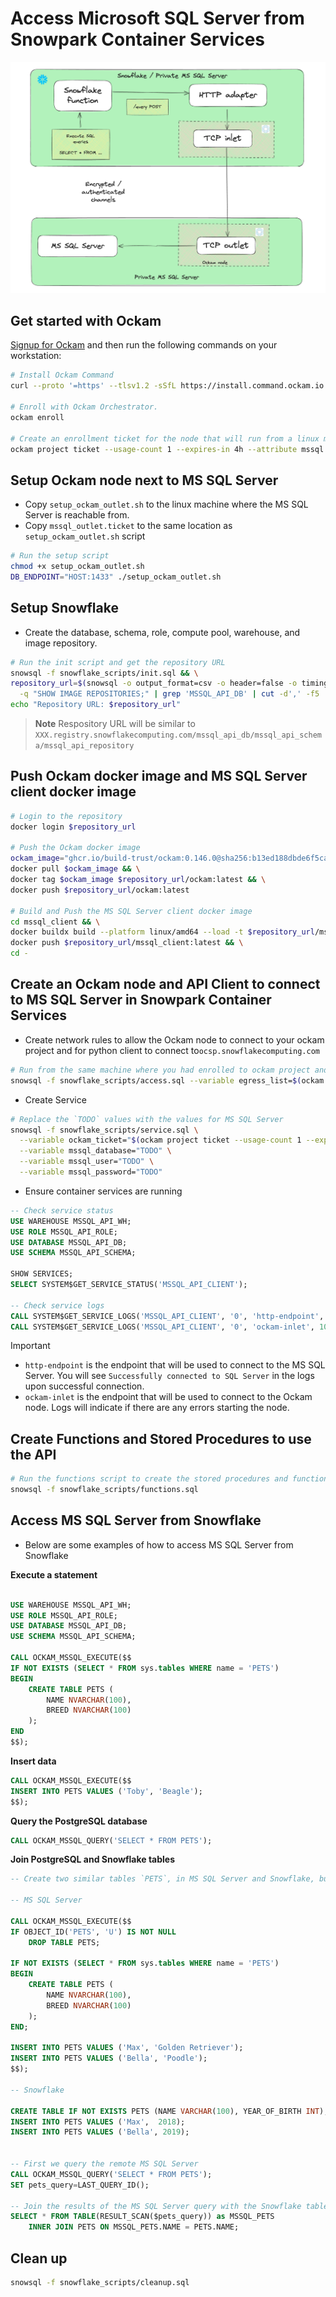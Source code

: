 # Access Microsoft SQL Server from Snowpark Container Services

![Architecture](./diagram.png)

## Get started with Ockam

[Signup for Ockam](https://www.ockam.io/signup) and then run the following commands on your workstation:

```sh
# Install Ockam Command
curl --proto '=https' --tlsv1.2 -sSfL https://install.command.ockam.io | bash && source "$HOME/.ockam/env"

# Enroll with Ockam Orchestrator.
ockam enroll

# Create an enrollment ticket for the node that will run from a linux machine where thesql server is reachable from
ockam project ticket --usage-count 1 --expires-in 4h --attribute mssql --relay mssql > mssql_outlet.ticket

```

## Setup Ockam node next to MS SQL Server

- Copy `setup_ockam_outlet.sh` to the linux machine where the MS SQL Server is reachable from.
- Copy `mssql_outlet.ticket` to the same location as `setup_ockam_outlet.sh` script

```sh
# Run the setup script
chmod +x setup_ockam_outlet.sh
DB_ENDPOINT="HOST:1433" ./setup_ockam_outlet.sh
```

## Setup Snowflake

- Create the database, schema, role, compute pool, warehouse, and image repository.

```sh
# Run the init script and get the repository URL
snowsql -f snowflake_scripts/init.sql && \
repository_url=$(snowsql -o output_format=csv -o header=false -o timing=false \
  -q "SHOW IMAGE REPOSITORIES;" | grep 'MSSQL_API_DB' | cut -d',' -f5 | tr -d '"') && \
echo "Repository URL: $repository_url"
```

> **Note**
> Respository URL will be similar to `XXX.registry.snowflakecomputing.com/mssql_api_db/mssql_api_schema/mssql_api_repository`


## Push Ockam docker image and MS SQL Server client docker image

```sh
# Login to the repository
docker login $repository_url

# Push the Ockam docker image
ockam_image="ghcr.io/build-trust/ockam:0.146.0@sha256:b13ed188dbde6f5cae9d2c9c9e9305f9c36a009b1e5c126ac0d066537510f895"
docker pull $ockam_image && \
docker tag $ockam_image $repository_url/ockam:latest && \
docker push $repository_url/ockam:latest

# Build and Push the MS SQL Server client docker image
cd mssql_client && \
docker buildx build --platform linux/amd64 --load -t $repository_url/mssql_client:latest . && \
docker push $repository_url/mssql_client:latest && \
cd -
```

## Create an Ockam node and API Client to connect to MS SQL Server in Snowpark Container Services

- Create network rules to allow the Ockam node to connect to your ockam project and for python client to connect to`ocsp.snowflakecomputing.com`

```bash
# Run from the same machine where you had enrolled to ockam project and created tickets
snowsql -f snowflake_scripts/access.sql --variable egress_list=$(ockam project show --jq '.egress_allow_list[0]')
```

- Create Service

```bash
# Replace the `TODO` values with the values for MS SQL Server
snowsql -f snowflake_scripts/service.sql \
  --variable ockam_ticket="$(ockam project ticket --usage-count 1 --expires-in 10m --attribute snowflake)" \
  --variable mssql_database="TODO" \
  --variable mssql_user="TODO" \
  --variable mssql_password="TODO"
```

- Ensure container services are running

```sql
-- Check service status
USE WAREHOUSE MSSQL_API_WH;
USE ROLE MSSQL_API_ROLE;
USE DATABASE MSSQL_API_DB;
USE SCHEMA MSSQL_API_SCHEMA;

SHOW SERVICES;
SELECT SYSTEM$GET_SERVICE_STATUS('MSSQL_API_CLIENT');

-- Check service logs
CALL SYSTEM$GET_SERVICE_LOGS('MSSQL_API_CLIENT', '0', 'http-endpoint', 100);
CALL SYSTEM$GET_SERVICE_LOGS('MSSQL_API_CLIENT', '0', 'ockam-inlet', 100);
```

> [!IMPORTANT]
> - `http-endpoint` is the endpoint that will be used to connect to the MS SQL Server. You will see `Successfully connected to SQL Server` in the logs upon successful connection.
> - `ockam-inlet` is the endpoint that will be used to connect to the Ockam node. Logs will indicate if there are any errors starting the node.

## Create Functions and Stored Procedures to use the API

```bash
# Run the functions script to create the stored procedures and functions
snowsql -f snowflake_scripts/functions.sql

```

## Access MS SQL Server from Snowflake

- Below are some examples of how to access MS SQL Server from Snowflake

__Execute a statement__

```sql

USE WAREHOUSE MSSQL_API_WH;
USE ROLE MSSQL_API_ROLE;
USE DATABASE MSSQL_API_DB;
USE SCHEMA MSSQL_API_SCHEMA;

CALL OCKAM_MSSQL_EXECUTE($$
IF NOT EXISTS (SELECT * FROM sys.tables WHERE name = 'PETS')
BEGIN
    CREATE TABLE PETS (
        NAME NVARCHAR(100),
        BREED NVARCHAR(100)
    );
END
$$);
```

__Insert data__

```sql
CALL OCKAM_MSSQL_EXECUTE($$
INSERT INTO PETS VALUES ('Toby', 'Beagle');
$$);
```

__Query the PostgreSQL database__

```sql
CALL OCKAM_MSSQL_QUERY('SELECT * FROM PETS');
```

__Join PostgreSQL and Snowflake tables__

```sql
-- Create two similar tables `PETS`, in MS SQL Server and Snowflake, but with different fields

-- MS SQL Server

CALL OCKAM_MSSQL_EXECUTE($$
IF OBJECT_ID('PETS', 'U') IS NOT NULL
    DROP TABLE PETS;

IF NOT EXISTS (SELECT * FROM sys.tables WHERE name = 'PETS')
BEGIN
    CREATE TABLE PETS (
        NAME NVARCHAR(100),
        BREED NVARCHAR(100)
    );
END;

INSERT INTO PETS VALUES ('Max', 'Golden Retriever');
INSERT INTO PETS VALUES ('Bella', 'Poodle');
$$);

-- Snowflake

CREATE TABLE IF NOT EXISTS PETS (NAME VARCHAR(100), YEAR_OF_BIRTH INT);
INSERT INTO PETS VALUES ('Max',  2018);
INSERT INTO PETS VALUES ('Bella', 2019);


-- First we query the remote MS SQL Server
CALL OCKAM_MSSQL_QUERY('SELECT * FROM PETS');
SET pets_query=LAST_QUERY_ID();

-- Join the results of the MS SQL Server query with the Snowflake table
SELECT * FROM TABLE(RESULT_SCAN($pets_query)) as MSSQL_PETS
    INNER JOIN PETS ON MSSQL_PETS.NAME = PETS.NAME;
```

## Clean up

```bash
snowsql -f snowflake_scripts/cleanup.sql
```
